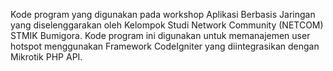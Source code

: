 Kode program yang digunakan pada workshop Aplikasi Berbasis Jaringan yang diselenggarakan oleh Kelompok Studi Network Community (NETCOM) STMIK Bumigora. Kode program ini digunakan untuk memanajemen user hotspot menggunakan Framework CodeIgniter yang diintegrasikan dengan Mikrotik PHP API.
